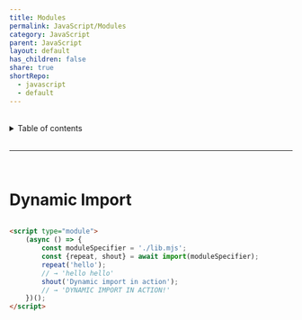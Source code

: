 ```yaml
---
title: Modules
permalink: JavaScript/Modules
category: JavaScript
parent: JavaScript
layout: default
has_children: false
share: true
shortRepo:
  - javascript
  - default          
---
```



<br/>          

<details markdown="block">                
<summary>                
Table of contents                
</summary>                
{: .text-delta }                
1. TOC                
{:toc}                
</details>                

<br/>                

***                

<br/>

# Dynamic Import

```html

<script type="module">
    (async () => {
        const moduleSpecifier = './lib.mjs';
        const {repeat, shout} = await import(moduleSpecifier);
        repeat('hello');
        // → 'hello hello'
        shout('Dynamic import in action');
        // → 'DYNAMIC IMPORT IN ACTION!'
    })();
</script>
```